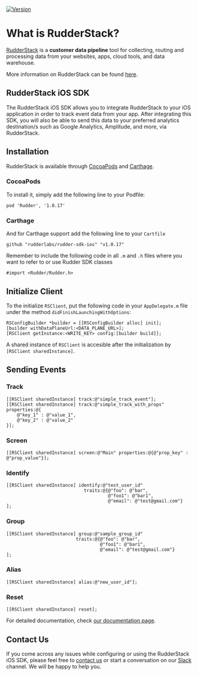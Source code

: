 [![Version](https://img.shields.io/cocoapods/v/Rudder.svg?style=flat)](https://cocoapods.org/pods/Rudder)

# What is RudderStack?

[RudderStack](https://rudderstack.com/) is a **customer data pipeline** tool for collecting, routing and processing data from your websites, apps, cloud tools, and data warehouse.

More information on RudderStack can be found [here](https://github.com/rudderlabs/rudder-server).

## RudderStack iOS SDK

The RudderStack iOS SDK allows you to integrate RudderStack to your iOS application in order to track event data from your app. After integrating this SDK, you will also be able to send this data to your preferred analytics destination/s such as Google Analytics, Amplitude, and more, via RudderStack.

## Installation
RudderStack is available through [CocoaPods](https://cocoapods.org) and [Carthage](https://github.com/Carthage/Carthage).

### CocoaPods
To install it, simply add the following line to your Podfile:
```xcode
pod 'Rudder', '1.0.17'
```

### Carthage
And for Carthage support add the following line to your `Cartfile`
```xcode
github "rudderlabs/rudder-sdk-ios" "v1.0.17"
```

Remember to include the following code in all `.m` and `.h` files where you want to refer to or use Rudder SDK classes
```xcode
#import <Rudder/Rudder.h>
```

## Initialize Client

To the initialize `RSClient`, put the following code in your `AppDelegate.m` file under the method `didFinishLaunchingWithOptions`:

```xcode
RSConfigBuilder *builder = [[RSConfigBuilder alloc] init];
[builder withDataPlaneUrl:<DATA_PLANE_URL>];
[RSClient getInstance:<WRITE_KEY> config:[builder build]];
```
A shared instance of `RSClient` is accesible after the initialization by `[RSClient sharedInstance]`.

## Sending Events

### Track

```xcode
[[RSClient sharedInstance] track:@"simple_track_event"];
[[RSClient sharedInstance] track:@"simple_track_with_props" properties:@{
    @"key_1" : @"value_1",
    @"key_2" : @"value_2"
}];
```

### Screen

```xcode
[[RSClient sharedInstance] screen:@"Main" properties:@{@"prop_key" : @"prop_value"}];
```

### Identify

```xcode
[[RSClient sharedInstance] identify:@"test_user_id"
                             traits:@{@"foo": @"bar",
                                      @"foo1": @"bar1",
                                      @"email": @"test@gmail.com"}
];
```

### Group

```xcode
[[RSClient sharedInstance] group:@"sample_group_id"
                          traits:@{@"foo": @"bar",
                                   @"foo1": @"bar1",
                                   @"email": @"test@gmail.com"}
];
```

### Alias

```xcode
[[RSClient sharedInstance] alias:@"new_user_id"];
```

### Reset

```xcode
[[RSClient sharedInstance] reset];
```

For detailed documentation, check [our documentation page](https://docs.rudderstack.com/rudderstack-sdk-integration-guides/rudderstack-ios-sdk).

## Contact Us

If you come across any issues while configuring or using the RudderStack iOS SDK, please feel free to [contact us](https://rudderstack.com/contact/) or start a conversation on our [Slack](https://resources.rudderstack.com/join-rudderstack-slack) channel. We will be happy to help you.
